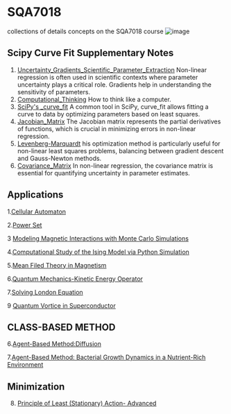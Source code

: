 # SQA7018
collections of details concepts on the SQA7018  course
![image](https://github.com/user-attachments/assets/ab4cb565-f50f-4f9b-befe-7b5889872a7f)

## Scipy Curve Fit Supplementary Notes

1.  [Uncertainty_Gradients_Scientific_Parameter_Extraction](Uncertainty_Gradients_Scientific_Parameter_Extraction.md)
    Non-linear regression is often used in scientific contexts where parameter uncertainty plays a critical role. Gradients help in understanding the sensitivity of parameters.
2.  [Computational_Thinking](Computational_Thinking.md) How to think like a computer.
3.  [SciPy's _curve_fit](SciPy's_curve_fit.md) A common tool in SciPy, curve_fit allows fitting a curve to data by optimizing parameters based on least squares.
4.  [Jacobian_Matrix](Jacobian_Matrix.md) The Jacobian matrix represents the partial derivatives of functions, which is crucial in minimizing errors in non-linear regression.
5.  [Levenberg-Marquardt](Levenberg-Marquardt.md) his optimization method is particularly useful for non-linear least squares problems, balancing between gradient descent and Gauss-Newton methods.
6.  [Covariance_Matrix](Covariance_Matrix.md)  In non-linear regression, the covariance matrix is essential for quantifying uncertainty in parameter estimates.

## Applications
1.[Cellular Automaton](Rule_30_from_A_New_Kind_of_Science.md)

2.[Power Set](power_set.md)

3 [Modeling Magnetic Interactions with Monte Carlo Simulations](Magentic_modeling.md)

4.[Computational Study of the Ising Model via Python Simulation](https://www.linkedin.com/pulse/computational-study-ising-model-via-python-simulation-kai-lin-woon-gcxjc)

5.[Mean Filed Theory in Magnetism](https://www.linkedin.com/pulse/mean-field-theory-magnetism-kai-lin-woon-o9omc/?trackingId=CMgWb3oEdCAlnjcY6o8zqw%3D%3D)

6.[Quantum Mechanics-Kinetic Energy Operator](Kinetic_Energy_Operator.md)

7.[Solving London Equation](London_equation.md)

9 [Quantum Vortice in Superconductor](Time-Dependent_Ginzburg-Landau.md)

## CLASS-BASED METHOD

6.[Agent-Based Method:Diffusion](https://www.linkedin.com/pulse/visualizing-diffusion-step-by-step-guide-python-kai-lin-woon-s4noc/)

7.[Agent-Based Method: Bacterial Growth Dynamics in a Nutrient-Rich Environment](https://www.linkedin.com/pulse/simulating-bacterial-growth-dynamics-nutrient-rich-environment-woon-5er5c/)

## Minimization

8. [Principle of Least (Stationary) Action- Advanced](minimum.md)
